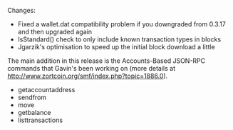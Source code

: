 Changes:
* Fixed a wallet.dat compatibility problem if you downgraded from 0.3.17 and then upgraded again
* IsStandard() check to only include known transaction types in blocks
* Jgarzik's optimisation to speed up the initial block download a little

The main addition in this release is the Accounts-Based JSON-RPC commands that Gavin's been working on (more details at http://www.zortcoin.org/smf/index.php?topic=1886.0).  
* getaccountaddress
* sendfrom
* move
* getbalance
* listtransactions
